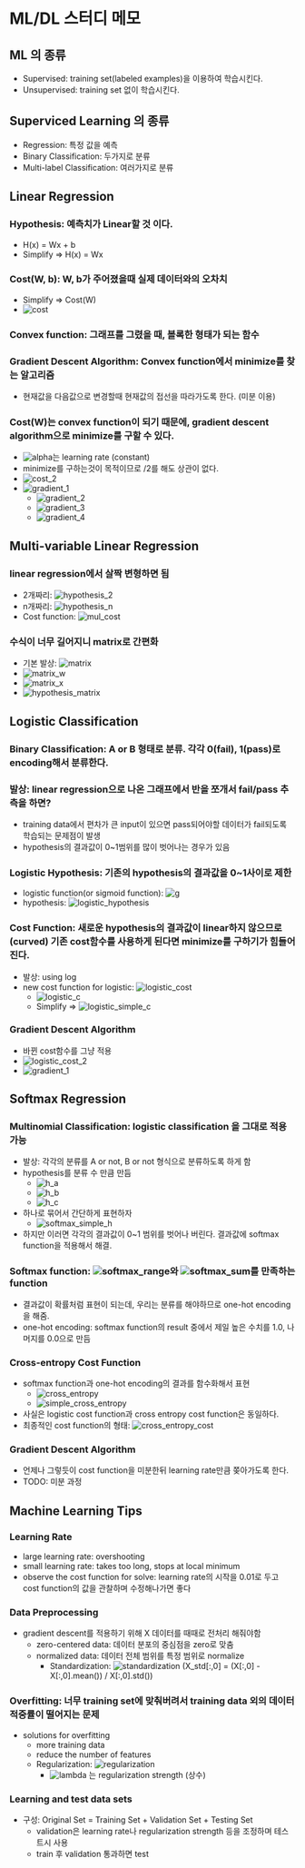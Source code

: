 # ML/DL 스터디 메모

## ML 의 종류
- Supervised: training set(labeled examples)을 이용하여 학습시킨다.
- Unsupervised: training set 없이 학습시킨다.

## Superviced Learning 의 종류
- Regression: 특정 값을 예측
- Binary Classification: 두가지로 분류
- Multi-label Classification: 여러가지로 분류

## Linear Regression
### Hypothesis: 예측치가 Linear할 것 이다.
- H(x) = Wx + b
- Simplify => H(x) = Wx


### Cost(W, b): W, b가 주어졌을때 실제 데이터와의 오차치
- Simplify => Cost(W)
- ![cost](img/linear_regression/cost.png)

### Convex function: 그래프를 그렸을 때, 볼록한 형태가 되는 함수
### Gradient Descent Algorithm: Convex function에서 minimize를 찾는 알고리즘
- 현재값을 다음값으로 변경할때 현재값의 접선을 따라가도록 한다. (미분 이용)

### Cost(W)는 convex function이 되기 때문에, gradient descent algorithm으로 minimize를 구할 수 있다.
- ![alpha](img/linear_regression/alpha.png)는 learning rate (constant)
- minimize를 구하는것이 목적이므로 /2를 해도 상관이 없다.
- ![cost_2](img/linear_regression/cost_2.png)
- ![gradient_1](img/linear_regression/gradient_1.png)
  - ![gradient_2](img/linear_regression/gradient_2.png)
  - ![gradient_3](img/linear_regression/gradient_3.png)
  - ![gradient_4](img/linear_regression/gradient_4.png)

## Multi-variable Linear Regression
### linear regression에서 살짝 변형하면 됨
- 2개짜리: ![hypothesis_2](img/multi_variable_linear_regression/hypothesis_2.png)
- n개짜리: ![hypothesis_n](img/multi_variable_linear_regression/hypothesis_n.png)
- Cost function: ![mul_cost](img/multi_variable_linear_regression/cost.png)

### 수식이 너무 길어지니 matrix로 간편화
- 기본 발상: ![matrix](img/multi_variable_linear_regression/matrix.png)
- ![matrix_w](img/multi_variable_linear_regression/matrix_w.png)
- ![matrix_x](img/multi_variable_linear_regression/matrix_x.png)
- ![hypothesis_matrix](img/multi_variable_linear_regression/hypothesis_matrix.png)

## Logistic Classification
### Binary Classification: A or B 형태로 분류. 각각 0(fail), 1(pass)로 encoding해서 분류한다.

### 발상: linear regression으로 나온 그래프에서 반을 쪼개서 fail/pass 추측을 하면?
- training data에서 편차가 큰 input이 있으면 pass되어야할 데이터가 fail되도록 학습되는 문제점이 발생
- hypothesis의 결과값이 0~1범위를 많이 벗어나는 경우가 있음

### Logistic Hypothesis: 기존의 hypothesis의 결과값을 0~1사이로 제한
- logistic function(or sigmoid function): ![g](img/logistic_classification/g.png)
- hypothesis: ![logistic_hypothesis](img/logistic_classification/hypothesis.png)

### Cost Function: 새로운 hypothesis의 결과값이 linear하지 않으므로(curved) 기존 cost함수를 사용하게 된다면 minimize를 구하기가 힘들어진다.
- 발상: using log
- new cost function for logistic: ![logistic_cost](img/logistic_classification/cost.png)
  - ![logistic_c](img/logistic_classification/c.png)
  - Simplify => ![logistic_simple_c](img/logistic_classification/simple_c.png)

### Gradient Descent Algorithm
- 바뀐 cost함수를 그냥 적용
- ![logistic_cost_2](img/logistic_classification/cost_2.png)
- ![gradient_1](img/linear_regression/gradient_1.png)

## Softmax Regression
### Multinomial Classification: logistic classification 을 그대로 적용 가능
- 발상: 각각의 분류를 A or not, B or not 형식으로 분류하도록 하게 함
- hypothesis를 분류 수 만큼 만듬
  - ![h_a](img/softmax_regression/h_a.png)
  - ![h_b](img/softmax_regression/h_b.png)
  - ![h_c](img/softmax_regression/h_c.png)
- 하나로 묶어서 간단하게 표현하자
  - ![softmax_simple_h](img/softmax_regression/simple_h.png)
- 하지만 이러면 각각의 결과값이 0~1 범위를 벗어나 버린다. 결과값에 softmax function을 적용해서 해결.

### Softmax function: ![softmax_range](img/softmax_regression/softmax_range.png)와 ![softmax_sum](img/softmax_regression/softmax_sum.png)를 만족하는 function
- 결과값이 확률처럼 표현이 되는데, 우리는 분류를 해야하므로 one-hot encoding을 해줌.
- one-hot encoding: softmax function의 result 중에서 제일 높은 수치를 1.0, 나머지를 0.0으로 만듬

### Cross-entropy Cost Function
- softmax function과 one-hot encoding의 결과를 함수화해서 표현
  - ![cross_entropy](img/softmax_regression/cross_entropy.png)
  - ![simple_cross_entropy](img/softmax_regression/simple_cross_entropy.png)
- 사실은 logistic cost function과 cross entropy cost function은 동일하다.
- 최종적인 cost function의 형태: ![cross_entropy_cost](img/softmax_regression/cost.png)

### Gradient Descent Algorithm
- 언제나 그렇듯이 cost function을 미분한뒤 learning rate만큼 쫒아가도록 한다.
- TODO: 미분 과정

## Machine Learning Tips
### Learning Rate
- large learning rate: overshooting
- small learning rate: takes too long, stops at local minimum
- observe the cost function for solve: learning rate의 시작을 0.01로 두고 cost function의 값을 관찰하며 수정해나가면 좋다

### Data Preprocessing
- gradient descent를 적용하기 위해 X 데이터를 때때로 전처리 해줘야함
  - zero-centered data: 데이터 분포의 중심점을 zero로 맞춤
  - normalized data: 데이터 전체 범위를 특정 범위로 normalize
    - Standardization: ![standardization](img/ml_tips/standardization.png) (X_std[:,0] = (X[:,0] - X[:,0].mean()) / X[:,0].std())

### Overfitting: 너무 training set에 맞춰버려서 training data 외의 데이터 적중률이 떨어지는 문제
- solutions for overfitting
  - more training data
  - reduce the number of features
  - Regularization: ![regularization](img/ml_tips/regularization.png)
    - ![lambda](img/ml_tips/lambda.png) 는 regularization strength (상수)

### Learning and test data sets
- 구성: Original Set = Training Set + Validation Set + Testing Set
  - validation은 learning rate나 regularization strength 등을 조정하며 테스트시 사용
  - train 후 validation 통과하면 test

